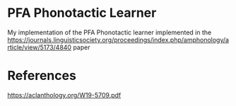 # PFA Phonotactic Learner


My implementation of the PFA Phonotactic learner implemented in the  https://journals.linguisticsociety.org/proceedings/index.php/amphonology/article/view/5173/4840 paper


# References
https://aclanthology.org/W19-5709.pdf
